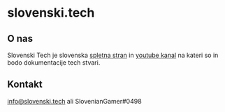 # slovenski.tech
## O nas
Slovenski Tech je slovenska [spletna stran](https://slovenski.tech) in [youtube kanal](https://www.youtube.com/channel/UCMCf-Ji9vtPQvNqH3a88Q1A) na kateri so in bodo dokumentacije tech stvari.
## Kontakt
info@slovenski.tech ali SlovenianGamer#0498
